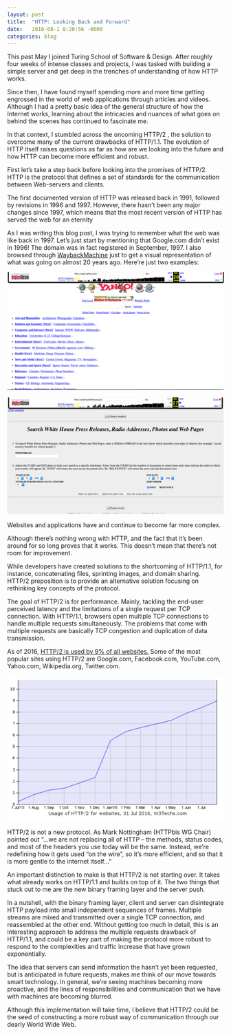 ```yaml
---
layout: post
title:  "HTTP: Looking Back and Forward"
date:   2016-08-1 8:20:56 -0600
categories: blog
---
```


This past May I joined Turing School of Software & Design.  After roughly four weeks of intense classes and projects, I was tasked with building a simple server and get deep in the trenches of understanding of how HTTP works.

Since then, I have found myself spending more and more time getting engrossed in the world of web applications through articles and videos. Although I had a pretty basic idea of the general structure of how the Internet works, learning about the intricacies and nuances of what goes on behind the scenes has continued to fascinate me.

In that context, I stumbled across the oncoming HTTP/2 , the solution to overcome many of the current drawbacks of HTTP/1.1. The evolution of HTTP itself raises questions as far as how are we looking into the future and how HTTP can become more efficient and robust. 

First let’s take a step back before looking into the promises of HTTP/2.
HTTP is the protocol that defines a set of standards for the communication between Web-servers and clients. 

The first documented version of HTTP was released back in 1991, followed by revisions in 1996 and 1997. However, there hasn’t been any major changes since 1997, which means that the most recent version of HTTP has served the web for an eternity

As I was writing this blog post, I was trying to remember what the web was like back in 1997.
Let’s just start by mentioning that Google.com didn’t exist in 1996! The domain was in fact registered in September, 1997. I also browsed through  [WaybackMachine](http://archive.org/web/) just to get a visual representation of what was going on almost 20 years ago. Here’re just two examples: 

![yahoo.com - 1996](/assets/yahoo.png) 


![whitehouse.gov - 1996](/assets/whitehouse.png)

Websites and applications have and continue to become far more complex.

Although there’s nothing wrong with HTTP, and the fact that it’s been around for so long proves that it works. This doesn’t mean that there’s not room for improvement.

While developers have created solutions to the shortcoming of HTTP/1.1, for instance, concatenating files, sprinting images, and domain sharing. HTTP/2 preposition is to provide an alternative solution focusing on rethinking key concepts of the protocol. 

The goal of HTTP/2 is for performance. Mainly, tackling the end-user perceived latency and the limitations of a single request per TCP connection. With HTTP/1.1, browsers open multiple TCP connections to handle multiple requests simultaneously. The problems that come with multiple requests are basically TCP congestion and duplication of data transmission.

As of 2016, [HTTP/2 is used by 9% of all websites.](https://w3techs.com/technologies/details/ce-http2/all/all) 
Some of the most popular sites using HTTP/2  are Google.com, Facebook.com, YouTube.com, Yahoo.com, Wikipedia.org, Twitter.com.

![HTTP/2 usage](/assets/growth_chart.png)

HTTP/2 is not a new protocol. As Mark Nottingham (HTTPbis WG Chair) pointed out “...we are not replacing all of HTTP – the methods, status codes, and most of the headers you use today will be the same. Instead, we’re redefining how it gets used “on the wire”, so it’s more efficient, and so that it is more gentle to the internet itself…”

An important distinction to make is that HTTP/2 is not starting over. It takes what already works on HTTP/1.1 and builds on top of it.
The two things that stuck out to me are the new binary framing layer and the server push.

In a nutshell, with the binary framing layer, client and server can disintegrate HTTP payload into small independent sequences of frames. Multiple streams are mixed and transmitted over a single TCP connection, and reassembled at the other end. Without getting too much in detail, this is an interesting approach to address the multiple requests drawback of HTTP/1.1, and could be a key part of making the protocol more robust to respond to the complexities and traffic increase that have grown exponentially.

The idea that servers can send information the hasn’t yet been requested, but is anticipated in future requests, makes me think of our move towards smart technology. 
In general, we’re seeing machines becoming more proactive, and the lines of responsibilities and communication that we have with machines are becoming blurred.

Although this implementation will take time, I believe that HTTP/2 could be the seed of constructing a more robust way of communication through our dearly World Wide Web. 
